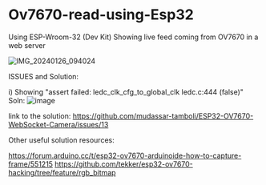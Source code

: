 # Ov7670-read-using-Esp32
Using ESP-Wroom-32 (Dev Kit) Showing live feed coming from OV7670 in a web server 

![IMG_20240126_094024](https://github.com/Mainul-Islam-07/Ov7670-read-using-Esp32/assets/78782260/d3b71e39-106e-4f84-8532-0c5791bb7a42)

ISSUES and Solution:

i) Showing "assert failed: ledc_clk_cfg_to_global_clk ledc.c:444 (false)"
Soln:
![image](https://github.com/Mainul-Islam-07/Ov7670-read-using-Esp32/assets/78782260/89272602-39e4-45c8-9d11-bf6d8b9c46b6)

link to the solution:
https://github.com/mudassar-tamboli/ESP32-OV7670-WebSocket-Camera/issues/13

Other useful solution resources:

https://forum.arduino.cc/t/esp32-ov7670-arduinoide-how-to-capture-frame/551215
https://github.com/tekker/esp32-ov7670-hacking/tree/feature/rgb_bitmap
